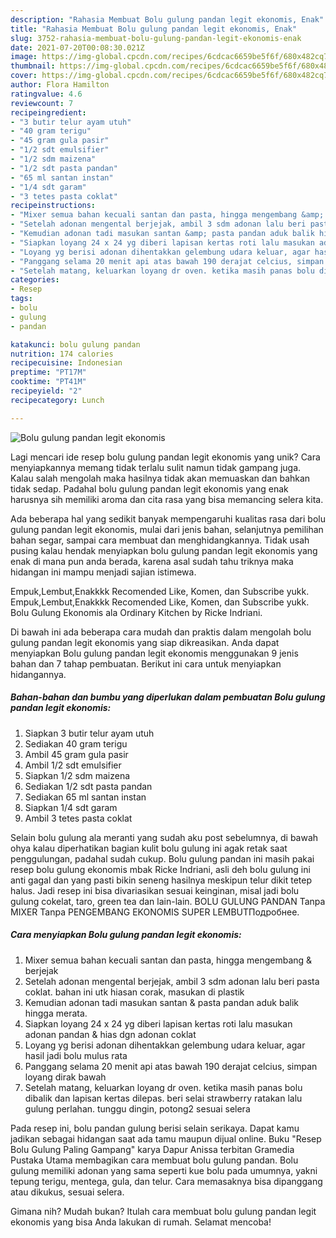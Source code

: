 ```yaml
---
description: "Rahasia Membuat Bolu gulung pandan legit ekonomis, Enak"
title: "Rahasia Membuat Bolu gulung pandan legit ekonomis, Enak"
slug: 3752-rahasia-membuat-bolu-gulung-pandan-legit-ekonomis-enak
date: 2021-07-20T00:08:30.021Z
image: https://img-global.cpcdn.com/recipes/6cdcac6659be5f6f/680x482cq70/bolu-gulung-pandan-legit-ekonomis-foto-resep-utama.jpg
thumbnail: https://img-global.cpcdn.com/recipes/6cdcac6659be5f6f/680x482cq70/bolu-gulung-pandan-legit-ekonomis-foto-resep-utama.jpg
cover: https://img-global.cpcdn.com/recipes/6cdcac6659be5f6f/680x482cq70/bolu-gulung-pandan-legit-ekonomis-foto-resep-utama.jpg
author: Flora Hamilton
ratingvalue: 4.6
reviewcount: 7
recipeingredient:
- "3 butir telur ayam utuh"
- "40 gram terigu"
- "45 gram gula pasir"
- "1/2 sdt emulsifier"
- "1/2 sdm maizena"
- "1/2 sdt pasta pandan"
- "65 ml santan instan"
- "1/4 sdt garam"
- "3 tetes pasta coklat"
recipeinstructions:
- "Mixer semua bahan kecuali santan dan pasta, hingga mengembang &amp; berjejak"
- "Setelah adonan mengental berjejak, ambil 3 sdm adonan lalu beri pasta coklat. bahan ini utk hiasan corak, masukan di plastik"
- "Kemudian adonan tadi masukan santan &amp; pasta pandan aduk balik hingga merata."
- "Siapkan loyang 24 x 24 yg diberi lapisan kertas roti lalu masukan adonan pandan &amp; hias dgn adonan coklat"
- "Loyang yg berisi adonan dihentakkan gelembung udara keluar, agar hasil jadi bolu mulus rata"
- "Panggang selama 20 menit api atas bawah 190 derajat celcius, simpan loyang dirak bawah"
- "Setelah matang, keluarkan loyang dr oven. ketika masih panas bolu dibalik dan lapisan kertas dilepas. beri selai strawberry ratakan lalu gulung perlahan. tunggu dingin, potong2 sesuai selera"
categories:
- Resep
tags:
- bolu
- gulung
- pandan

katakunci: bolu gulung pandan 
nutrition: 174 calories
recipecuisine: Indonesian
preptime: "PT17M"
cooktime: "PT41M"
recipeyield: "2"
recipecategory: Lunch

---
```



![Bolu gulung pandan legit ekonomis](https://img-global.cpcdn.com/recipes/6cdcac6659be5f6f/680x482cq70/bolu-gulung-pandan-legit-ekonomis-foto-resep-utama.jpg)

Lagi mencari ide resep bolu gulung pandan legit ekonomis yang unik? Cara menyiapkannya memang tidak terlalu sulit namun tidak gampang juga. Kalau salah mengolah maka hasilnya tidak akan memuaskan dan bahkan tidak sedap. Padahal bolu gulung pandan legit ekonomis yang enak harusnya sih memiliki aroma dan cita rasa yang bisa memancing selera kita.

Ada beberapa hal yang sedikit banyak mempengaruhi kualitas rasa dari bolu gulung pandan legit ekonomis, mulai dari jenis bahan, selanjutnya pemilihan bahan segar, sampai cara membuat dan menghidangkannya. Tidak usah pusing kalau hendak menyiapkan bolu gulung pandan legit ekonomis yang enak di mana pun anda berada, karena asal sudah tahu triknya maka hidangan ini mampu menjadi sajian istimewa.

Empuk,Lembut,Enakkkk Recomended Like, Komen, dan Subscribe yukk. Empuk,Lembut,Enakkkk Recomended Like, Komen, dan Subscribe yukk. Bolu Gulung Ekonomis ala Ordinary Kitchen by Ricke Indriani.


Di bawah ini ada beberapa cara mudah dan praktis dalam mengolah bolu gulung pandan legit ekonomis yang siap dikreasikan. Anda dapat menyiapkan Bolu gulung pandan legit ekonomis menggunakan 9 jenis bahan dan 7 tahap pembuatan. Berikut ini cara untuk menyiapkan hidangannya.

<!--inarticleads1-->

##### Bahan-bahan dan bumbu yang diperlukan dalam pembuatan Bolu gulung pandan legit ekonomis:

1. Siapkan 3 butir telur ayam utuh
1. Sediakan 40 gram terigu
1. Ambil 45 gram gula pasir
1. Ambil 1/2 sdt emulsifier
1. Siapkan 1/2 sdm maizena
1. Sediakan 1/2 sdt pasta pandan
1. Sediakan 65 ml santan instan
1. Siapkan 1/4 sdt garam
1. Ambil 3 tetes pasta coklat


Selain bolu gulung ala meranti yang sudah aku post sebelumnya, di bawah ohya kalau diperhatikan bagian kulit bolu gulung ini agak retak saat penggulungan, padahal sudah cukup. Bolu gulung pandan ini masih pakai resep bolu gulung ekonomis mbak Ricke Indriani, asli deh bolu gulung ini anti gagal dan yang pasti bikin seneng hasilnya meskipun telur dikit tetep halus. Jadi resep ini bisa divariasikan sesuai keinginan, misal jadi bolu gulung cokelat, taro, green tea dan lain-lain. BOLU GULUNG PANDAN Tanpa MIXER Tanpa PENGEMBANG EKONOMIS SUPER LEMBUTПодробнее. 

<!--inarticleads2-->

##### Cara menyiapkan Bolu gulung pandan legit ekonomis:

1. Mixer semua bahan kecuali santan dan pasta, hingga mengembang &amp; berjejak
1. Setelah adonan mengental berjejak, ambil 3 sdm adonan lalu beri pasta coklat. bahan ini utk hiasan corak, masukan di plastik
1. Kemudian adonan tadi masukan santan &amp; pasta pandan aduk balik hingga merata.
1. Siapkan loyang 24 x 24 yg diberi lapisan kertas roti lalu masukan adonan pandan &amp; hias dgn adonan coklat
1. Loyang yg berisi adonan dihentakkan gelembung udara keluar, agar hasil jadi bolu mulus rata
1. Panggang selama 20 menit api atas bawah 190 derajat celcius, simpan loyang dirak bawah
1. Setelah matang, keluarkan loyang dr oven. ketika masih panas bolu dibalik dan lapisan kertas dilepas. beri selai strawberry ratakan lalu gulung perlahan. tunggu dingin, potong2 sesuai selera


Pada resep ini, bolu pandan gulung berisi selain serikaya. Dapat kamu jadikan sebagai hidangan saat ada tamu maupun dijual online. Buku &#34;Resep Bolu Gulung Paling Gampang&#34; karya Dapur Anissa terbitan Gramedia Pustaka Utama membagikan cara membuat bolu gulung pandan. Bolu gulung memiliki adonan yang sama seperti kue bolu pada umumnya, yakni tepung terigu, mentega, gula, dan telur. Cara memasaknya bisa dipanggang atau dikukus, sesuai selera. 

Gimana nih? Mudah bukan? Itulah cara membuat bolu gulung pandan legit ekonomis yang bisa Anda lakukan di rumah. Selamat mencoba!
